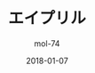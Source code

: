 ---
title: "エイプリル"
subtitle: "mol-74"
customForwardUrl: "https://www.youtube.com/watch?v=HTjiTJm7jjg"
displayImg: "https://img.youtube.com/vi/HTjiTJm7jjg/0.jpg"
date: "2018-01-07"
newTab: true 
---